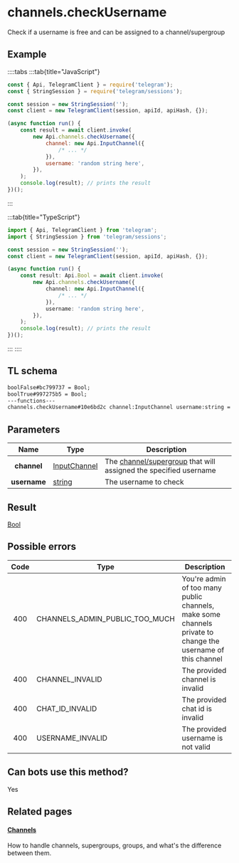 # channels.checkUsername

Check if a username is free and can be assigned to a channel/supergroup

## Example

::::tabs
:::tab{title="JavaScript"}

```js
const { Api, TelegramClient } = require('telegram');
const { StringSession } = require('telegram/sessions');

const session = new StringSession('');
const client = new TelegramClient(session, apiId, apiHash, {});

(async function run() {
    const result = await client.invoke(
        new Api.channels.checkUsername({
            channel: new Api.InputChannel({
                /* ... */
            }),
            username: 'random string here',
        }),
    );
    console.log(result); // prints the result
})();
```

:::

:::tab{title="TypeScript"}

```ts
import { Api, TelegramClient } from 'telegram';
import { StringSession } from 'telegram/sessions';

const session = new StringSession('');
const client = new TelegramClient(session, apiId, apiHash, {});

(async function run() {
    const result: Api.Bool = await client.invoke(
        new Api.channels.checkUsername({
            channel: new Api.InputChannel({
                /* ... */
            }),
            username: 'random string here',
        }),
    );
    console.log(result); // prints the result
})();
```

:::
::::

## TL schema

```txt
boolFalse#bc799737 = Bool;
boolTrue#997275b5 = Bool;
---functions---
channels.checkUsername#10e6bd2c channel:InputChannel username:string = Bool;
```

## Parameters

|     Name     | Type                                                        | Description                                                                                               |
| :----------: | ----------------------------------------------------------- | --------------------------------------------------------------------------------------------------------- |
| **channel**  | [InputChannel](https://core.telegram.org/type/InputChannel) | The [channel/supergroup](https://core.telegram.org/api/channel) that will assigned the specified username |
| **username** | [string](https://core.telegram.org/type/string)             | The username to check                                                                                     |

## Result

[Bool](https://core.telegram.org/type/Bool)

## Possible errors

| Code | Type                           | Description                                                                                                 |
| :--: | ------------------------------ | ----------------------------------------------------------------------------------------------------------- |
| 400  | CHANNELS_ADMIN_PUBLIC_TOO_MUCH | You're admin of too many public channels, make some channels private to change the username of this channel |
| 400  | CHANNEL_INVALID                | The provided channel is invalid                                                                             |
| 400  | CHAT_ID_INVALID                | The provided chat id is invalid                                                                             |
| 400  | USERNAME_INVALID               | The provided username is not valid                                                                          |

## Can bots use this method?

Yes

## Related pages

#### [Channels](https://core.telegram.org/api/channel)

How to handle channels, supergroups, groups, and what's the difference between them.
